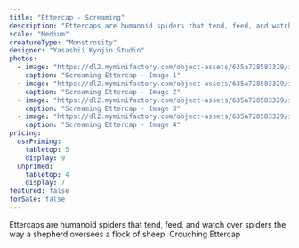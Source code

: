 ```yaml
---
title: "Ettercap - Screaming"
description: "Ettercaps are humanoid spiders that tend, feed, and watch over spiders the way a shepherd oversees a flock of sheep. Crouching Ettercap"
scale: "Medium"
creatureType: "Monstrosity"
designer: "Yasashii Kyojin Studio"
photos:
  - image: "https://dl2.myminifactory.com/object-assets/635a728583329/images/720X720-ettercap-03-ps.jpg"
    caption: "Screaming Ettercap - Image 1"
  - image: "https://dl2.myminifactory.com/object-assets/635a728583329/images/720X720-ettercap-03-scale.jpg"
    caption: "Screaming Ettercap - Image 2"
  - image: "https://dl2.myminifactory.com/object-assets/635a728583329/images/720X720-ettercap-03b.jpg"
    caption: "Screaming Ettercap - Image 3"
  - image: "https://dl2.myminifactory.com/object-assets/635a728583329/images/230X230-20230822-110208-64e4fb6f754e6.jpg"
    caption: "Screaming Ettercap - Image 4"
pricing:
  osrPriming:
    tabletop: 5
    display: 9
  unprimed:
    tabletop: 4
    display: 7
featured: false
forSale: false
---
```


Ettercaps are humanoid spiders that tend, feed, and watch over spiders the way a shepherd oversees a flock of sheep. Crouching Ettercap